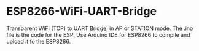 # ESP8266-WiFi-UART-Bridge
Transparent WiFi (TCP) to UART Bridge, in AP or STATION mode.
The .ino file is the code for the ESP. Use Arduino IDE for ESP8266 to compile and upload it to the ESP8266.
